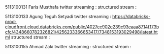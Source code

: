 5113100131 Faris Musthafa
twitter streaming :
structured stream : 

5113100133  Agung Teguh Setyadi
twitter streaming : https://databricks-prod-cloudfront.cloud.databricks.com/public/4027ec902e239c93eaaa8714f173bcfc/4348660782326821/4256233366653417/7348153193029498/latest.html
structured stream : 

5113100155  Ahmad Zaki
twitter streaming :
structured stream : 
